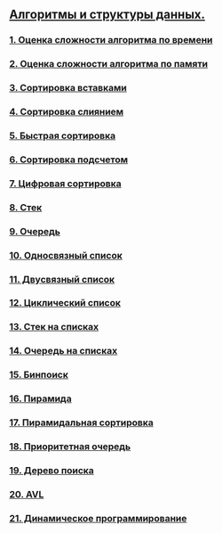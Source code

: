 ## [Алгоритмы и структуры данных.](AlgSt.md)
### [1. Оценка сложности алгоритма по времени](AlgSt.md#1-оценка-сложности-алгоритма-по-времени)
### [2. Оценка сложности алгоритма по памяти](AlgSt.md#2-оценка-сложности-алгоритма-по-памяти)
### [3. Сортировка вставками](AlgSt.md#3-сортировка-вставками)
### [4. Сортировка слиянием](AlgSt.md#4-сортировка-слиянием)
### [5. Быстрая сортировка](AlgSt.md#5-быстрая-сортировка)
### [6. Сортировка подсчетом](AlgSt.md#6-сортировка-подсчетом)
### [7. Цифровая сортировка](AlgSt.md#7-цифровая-сортировка)
### [8. Стек](AlgSt.md#8-стек)
### [9. Очередь](AlgSt.md#9-очередь)
### [10. Односвязный список](AlgSt.md#10-односвязный-список)
### [11. Двусвязный список](lgSt.md#11-двусвязный-список)
### [12. Циклический список](AlgSt.md#12-циклический-список)
### [13. Стек на списках](AlgSt.md#13-стек-на-списках)
### [14. Очередь на списках](AlgSt.md#14-очередь-на-списках)
### [15. Бинпоиск]()
### [16. Пирамида]()
### [17. Пирамидальная сортировка]()
### [18. Приоритетная очередь]()
### [19. Дерево поиска]()
### [20. AVL]()
### [21. Динамическое программирование]()

